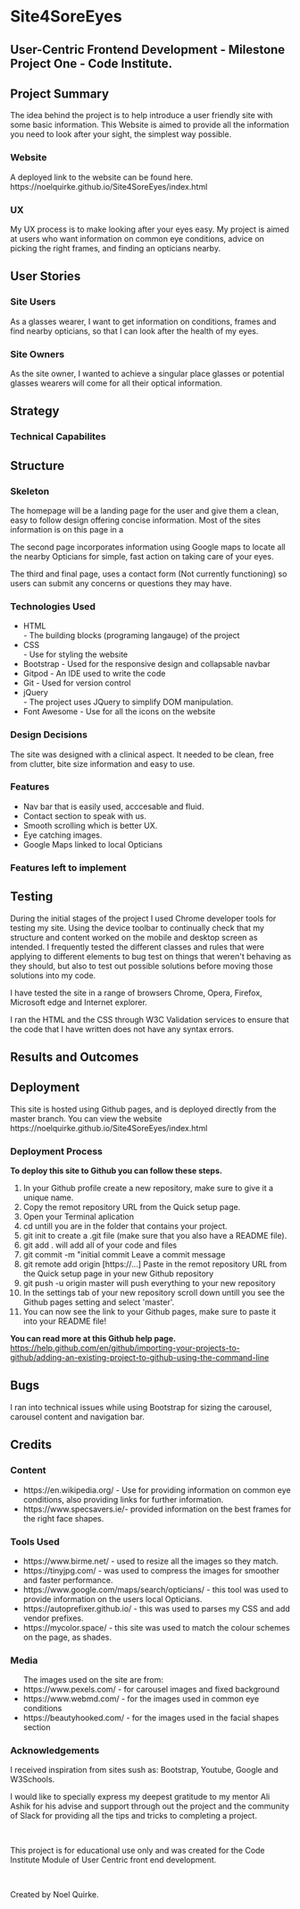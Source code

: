 <h1>Site4SoreEyes</h1>

<h2>User-Centric Frontend Development - Milestone Project One - Code Institute.</h2>

<h2>Project Summary</h2>
The idea behind the project is to help introduce a user friendly site with some basic information.
This Website is aimed to provide all the information you need to look after your sight, the simplest way possible.

<h3>Website</h3>
A deployed link to the website can be found here. <br />
https://noelquirke.github.io/Site4SoreEyes/index.html

<h3>UX</h3>
My UX process is to make looking after your eyes easy. My project is aimed at users who want information on common eye conditions, advice on picking the right frames, and finding an opticians nearby. 

<h2>User Stories</h2>
<h3>Site Users</h3>
As a glasses wearer, I want to get information on conditions, frames and find nearby opticians, so that I can look after the health of my eyes. 

<h3>Site Owners</h3>
As the site owner, I wanted to achieve a singular place glasses or potential glasses wearers will come for all their optical information. 

<h2>Strategy</h2> 
<h3>Technical Capabilites</h3>

<h2>Structure</h2>
<h3>Skeleton</h3>
<p>The homepage will be a landing page for the user and give them a clean, easy to follow design offering concise information. Most of the sites information is on this page in a </p>
<p>The second page incorporates information using Google maps to locate all the nearby Opticians for simple, fast action on taking care of your eyes.</p>
<p>The third and final page, uses a contact form (Not currently functioning) so users can submit any concerns or questions they may have.</p>
<h3>Technologies Used</h3>
<ul>
  <li>HTML</li> - The building blocks (programing langauge) of the project
  <li>CSS</li> - Use for styling the website
  <li>Bootstrap - Used for the responsive design and collapsable navbar</li>
  <li>Gitpod - An IDE used to write the code</li>
  <li>Git - Used for version control</li>
  <li>jQuery</li> - The project uses JQuery to simplify DOM manipulation.
  <li>Font Awesome - Use for all the icons on the website</li>
</ul>

<h3>Design Decisions</h3>
<p>The site was designed with a clinical aspect. It needed to be clean, free from clutter, bite size information and easy to use.</p> 
<h3>Features</h3>
<ul>
  <li>Nav bar that is easily used, acccesable and fluid.</li>
  <li>Contact section to speak with us.</li>
  <li>Smooth scrolling which is better UX.</li>
  <li>Eye catching images.</li>
  <li>Google Maps linked to local Opticians</li>
</ul>

<h3>Features left to implement</h3>

<h2>Testing</h2>
<p>During the initial stages of the project I used Chrome developer tools for testing my site. Using the device toolbar to continually check that my structure and content worked on the mobile and desktop screen as intended. I frequently tested the different classes and rules that were applying to different elements to bug test on things that weren't behaving as they should, but also to test out possible solutions before moving those solutions into my code.</p>

<p>I have tested the site in a range of browsers Chrome, Opera, Firefox, Microsoft edge and Internet explorer.</p>

<p>I ran the HTML and the CSS through W3C Validation services to ensure that the code that I have written does not have any syntax errors.</p>

<h2>Results and Outcomes</h2>

<h2>Deployment</h2>
This site is hosted using Github pages, and is deployed directly from the master branch. You can view the website https://noelquirke.github.io/Site4SoreEyes/index.html

<h3>Deployment Process</h3>
<strong>To deploy this site to Github you can follow these steps.</strong>

1. In your Github profile create a new repository, make sure to give it a unique name.
2. Copy the remot repository URL from the Quick setup page.
3. Open your Terminal aplication
4. cd untill you are in the folder that contains your project.
5. git init to create a .git file (make sure that you also have a README file).
6. git add . will add all of your code and files
7. git commit -m "initial commit Leave a commit message
8. git remote add origin [https://...] Paste in the remot repository URL from the Quick setup page in your new Github repository
9. git push -u origin master will push everything to your new repository
10. In the settings tab of your new repository scroll down untill you see the Github pages setting and select 'master'.
11. You can now see the link to your Github pages, make sure to paste it into your README file!

<strong>You can read more at this Github help page.</strong> <br />
https://help.github.com/en/github/importing-your-projects-to-github/adding-an-existing-project-to-github-using-the-command-line

<h2>Bugs</h2>
<p>I ran into technical issues while using Bootstrap for sizing the carousel, carousel content and navigation bar.</p>

<h2>Credits</h2>

<h3>Content</h3>
  <ul>
  <li>https://en.wikipedia.org/ - Use for providing information on common eye conditions, also providing links for further information.</li>
  <li>https://www.specsavers.ie/- provided information on the best frames for the right face shapes.</li>
  </ul>
  
  <h3>Tools Used</h3>
  <ul>
  <li>https://www.birme.net/ - used to resize all the images so they match.</li>
  <li>https://tinyjpg.com/ - was used to compress the images for smoother and faster performance.</li>
  <li>https://www.google.com/maps/search/opticians/ - this tool was used to provide information on the users local Opticians.</li>
  <li>https://autoprefixer.github.io/ - this was used to parses my CSS and add vendor prefixes.</li>
  <li>https://mycolor.space/ - this site was used to match the colour schemes on the page, as shades.</li>
  </ul>
  
<h3>Media</h3>
<ul>
  The images used on the site are from:
  <li>https://www.pexels.com/ - for carousel images and fixed background</li>
  <li>https://www.webmd.com/ - for the images used in common eye conditions</li>
  <li>https://beautyhooked.com/ - for the images used in the facial shapes section</li>
</ul>

<h3>Acknowledgements</h3>
<p>I received inspiration from sites sush as: Bootstrap, Youtube, Google and W3Schools.</p>
<p>I would like to specially express my deepest gratitude to my mentor Ali Ashik for his advise and support through out the project and the community of Slack for providing all the tips and tricks to completing a project.</p><br>
<p>This project is for educational use only and was created for the Code Institute Module of User Centric front end development.</p>

<br><p>Created by Noel Quirke.</p>
